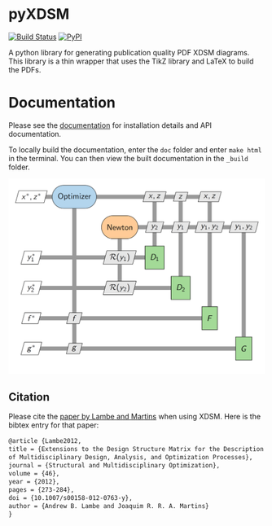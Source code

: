 # pyXDSM
[![Build Status](https://travis-ci.com/mdolab/pyXDSM.svg?branch=master)](https://travis-ci.com/mdolab/pyXDSM)
[![PyPI](https://img.shields.io/pypi/v/pyxdsm)](https://pypi.org/project/pyXDSM/)

A python library for generating publication quality PDF XDSM diagrams.
This library is a thin wrapper that uses the TikZ library and LaTeX to build the PDFs.

# Documentation

Please see the [documentation]() for installation details and API documentation.

To locally build the documentation, enter the `doc` folder and enter `make html` in the terminal. 
You can then view the built documentation in the `_build` folder.

![XDSM of MDF](doc/images/mdf.png)



## Citation
Please cite the [paper by Lambe and Martins](http://www.umich.edu/~mdolaboratory/pdf/Lambe2012a.pdf) when using XDSM.
Here is the bibtex entry for that paper:

    @article {Lambe2012,
    title = {Extensions to the Design Structure Matrix for the Description of Multidisciplinary Design, Analysis, and Optimization Processes},
    journal = {Structural and Multidisciplinary Optimization},
    volume = {46},
    year = {2012},
    pages = {273-284},
    doi = {10.1007/s00158-012-0763-y},
    author = {Andrew B. Lambe and Joaquim R. R. A. Martins}
    }

